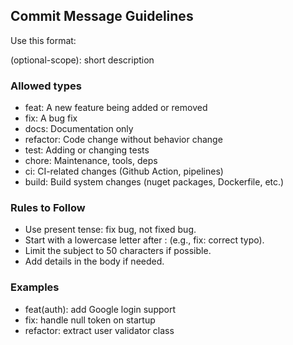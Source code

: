 ## Commit Message Guidelines
Use this format:

<type>(optional-scope): short description

### Allowed types
- feat: A new feature being added or removed
- fix: A bug fix
- docs: Documentation only
- refactor: Code change without behavior change
- test: Adding or changing tests
- chore: Maintenance, tools, deps
- ci: CI-related changes (Github Action, pipelines)
- build: Build system changes (nuget packages, Dockerfile, etc.)

### Rules to Follow
- Use present tense: fix bug, not fixed bug.
- Start with a lowercase letter after : (e.g., fix: correct typo).
- Limit the subject to 50 characters if possible.
- Add details in the body if needed.

### Examples

- feat(auth): add Google login support
- fix: handle null token on startup
- refactor: extract user validator class

